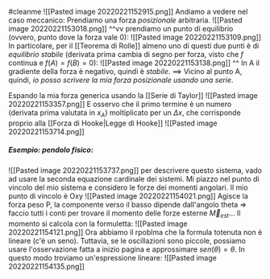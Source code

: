#cleanme
![[Pasted image 20220221152915.png]]
Andiamo a vedere nel caso meccanico: Prendiamo una forza _posizionale_ arbitraria.
![[Pasted image 20220221153018.png]]
^^vv prendiamo un punto di equilibrio (ovvero, punto dove la forza vale 0):
![[Pasted image 20220221153109.png]]
In particolare, per il [[Teorema di Rolle]] almeno uno di questi due punti è di _equilibrio stabile_ (derivata prima cambia di segno per forza, visto che $f$ continua e $f(A) = f(B) = 0$):
![[Pasted image 20220221153138.png]]
^^ In A il gradiente della forza è negativo, quindi è _stabile_. ==> Vicino al punto A, quindi, 
_io posso scrivere la mia forza posizionale usando una serie_. 

Espando la mia forza generica usando la [[Serie di Taylor]]
![[Pasted image 20220221153357.png]]
E osservo che il primo termine è un numero (derivata prima valutata in $x_A$) moltiplicato per un $\Delta x$, che corrisponde proprio alla [[Forza di Hooke|Legge di Hooke]]
![[Pasted image 20220221153714.png]]

##### Esempio: pendolo fisico:
![[Pasted image 20220221153737.png]]
per descrivere questo sistema, vado ad usare la seconda equazione cardinale dei sistemi. Mi piazzo nel punto di vincolo del mio sistema e considero le forze dei momenti angolari. Il mio punto di vincolo è Oxy
![[Pasted image 20220221154021.png]]
Agisce la forza peso P, la componente verso il basso dipende dall'angolo theta => faccio tutti i conti per trovare il momento delle forze esterne $\vec M_{est}$... Il momento si calcola con la formuletta:
![[Pasted image 20220221154121.png]]
Ora abbiamo il rpoblma che la formula totenuta non è lineare (c'è un seno). Tuttavia, se le oscillazioni sono piccole, possiamo usare l'osservazione fatta a inizio pagina e approssimare $sen(\theta) = \theta$. In questo modo troviamo un'espressione lineare:
![[Pasted image 20220221154135.png]]
